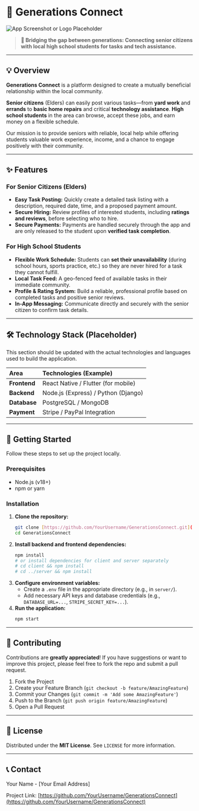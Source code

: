 # 🔗 Generations Connect

![App Screenshot or Logo Placeholder](https://via.placeholder.com/800x400?text=Generations+Connect+App+Image)

> **🤝 Bridging the gap between generations: Connecting senior citizens with local high school students for tasks and tech assistance.**

---

## 💡 Overview

**Generations Connect** is a platform designed to create a mutually beneficial relationship within the local community.

**Senior citizens** (Elders) can easily post various tasks—from **yard work** and **errands** to **basic home repairs** and critical **technology assistance**. **High school students** in the area can browse, accept these jobs, and earn money on a flexible schedule.

Our mission is to provide seniors with reliable, local help while offering students valuable work experience, income, and a chance to engage positively with their community.

---

## ✨ Features

### For Senior Citizens (Elders)

* **Easy Task Posting:** Quickly create a detailed task listing with a description, required date, time, and a proposed payment amount.
* **Secure Hiring:** Review profiles of interested students, including **ratings and reviews**, before selecting who to hire.
* **Secure Payments:** Payments are handled securely through the app and are only released to the student upon **verified task completion**.

### For High School Students

* **Flexible Work Schedule:** Students can **set their unavailability** (during school hours, sports practice, etc.) so they are never hired for a task they cannot fulfill.
* **Local Task Feed:** A geo-fenced feed of available tasks in their immediate community.
* **Profile & Rating System:** Build a reliable, professional profile based on completed tasks and positive senior reviews.
* **In-App Messaging:** Communicate directly and securely with the senior citizen to confirm task details.

---

## 🛠️ Technology Stack (Placeholder)

This section should be updated with the actual technologies and languages used to build the application.

| Area | Technologies (Example) |
| :--- | :--- |
| **Frontend** | React Native / Flutter (for mobile) |
| **Backend** | Node.js (Express) / Python (Django) |
| **Database** | PostgreSQL / MongoDB |
| **Payment** | Stripe / PayPal Integration |

---

## 🚀 Getting Started

Follow these steps to set up the project locally.

### Prerequisites

* Node.js (v18+)
* npm or yarn

### Installation

1.  **Clone the repository:**
    ```bash
    git clone [https://github.com/YourUsername/GenerationsConnect.git](https://github.com/YourUsername/GenerationsConnect.git)
    cd GenerationsConnect
    ```
2.  **Install backend and frontend dependencies:**
    ```bash
    npm install
    # or install dependencies for client and server separately
    # cd client && npm install
    # cd ../server && npm install
    ```
3.  **Configure environment variables:**
    * Create a `.env` file in the appropriate directory (e.g., in `server/`).
    * Add necessary API keys and database credentials (e.g., `DATABASE_URL=...`, `STRIPE_SECRET_KEY=...`).
4.  **Run the application:**
    ```bash
    npm start
    ```

---

## 🤝 Contributing

Contributions are **greatly appreciated**! If you have suggestions or want to improve this project, please feel free to fork the repo and submit a pull request.

1.  Fork the Project
2.  Create your Feature Branch (`git checkout -b feature/AmazingFeature`)
3.  Commit your Changes (`git commit -m 'Add some AmazingFeature'`)
4.  Push to the Branch (`git push origin feature/AmazingFeature`)
5.  Open a Pull Request

---

## 📄 License

Distributed under the **MIT License**. See `LICENSE` for more information.

---

## 📞 Contact

Your Name - [Your Email Address]

Project Link: [https://github.com/YourUsername/GenerationsConnect](https://github.com/YourUsername/GenerationsConnect)
